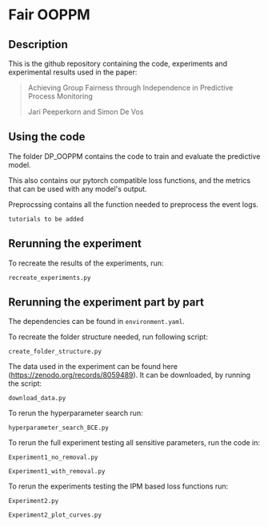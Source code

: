 # Fair OOPPM

## Description

This is the github repository containing the code, experiments and experimental results used in the paper:
> Achieving Group Fairness through Independence in Predictive Process Monitoring
> 
> Jari Peeperkorn and Simon De Vos

## Using the code

The folder DP_OOPPM contains the code to train and evaluate the predictive model. 

This also contains our pytorch compatible loss functions, and the metrics that can be used with any model's output.

Preprocssing contains all the function needed to preprocess the event logs.

```tutorials to be added```


## Rerunning the experiment

To recreate the results of the experiments, run:

```recreate_experiments.py```

## Rerunning the experiment part by part

The dependencies can be found in `environment.yaml`.

To recreate the folder structure needed, run following script:

```create_folder_structure.py```

The data used in the experiment can be found here (https://zenodo.org/records/8059489). It can be downloaded, by running the script:

```download_data.py```

To rerun the hyperparameter search run:

```hyperparameter_search_BCE.py```

To rerun the full experiment testing all sensitive parameters, run the code in:

```Experiment1_no_removal.py```

```Experiment1_with_removal.py```

To rerun the experiments testing the IPM based loss functions run:

```Experiment2.py```

```Experiment2_plot_curves.py```




